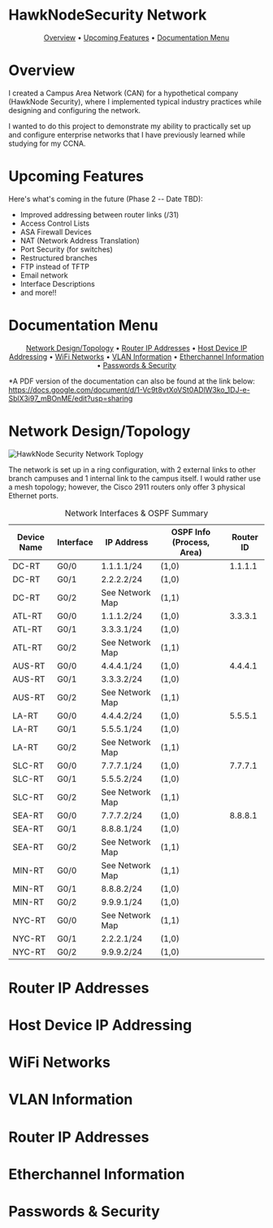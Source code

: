 # HawkNodeSecurity Network

<p align="center">
  <a href="#overview">Overview</a>
  •
  <a href="#upcoming-features">Upcoming Features</a>
  •
  <a href="#documentation-menu">Documentation Menu</a>
</p>


# Overview

I created a Campus Area Network (CAN) for a hypothetical company (HawkNode Security), where I implemented typical industry practices while designing and configuring the network.

I wanted to do this project to demonstrate my ability to practically set up and configure enterprise networks that I have previously learned while studying for my CCNA.



# Upcoming Features

Here's what's coming in the future (Phase 2 -- Date TBD):

<ul>
<li>Improved addressing between router links (/31) </li>
<li>Access Control Lists </li>
<li>ASA Firewall Devices </li>
<li>NAT (Network Address Translation)</li>
<li>Port Security (for switches) </li>
<li>Restructured branches </li>
<li>FTP instead of TFTP </li>
<li>Email network </li>
<li>Interface Descriptions </li>
<li>and more!! </li>
</ul>


# Documentation Menu

<p align="center">
  <a href="#Network Design/Topology">Network Design/Topology</a>
  •
  <a href="#Router IP Addresses">Router IP Addresses</a>
  •
  <a href="#Host Device IP Addressing">Host Device IP Addressing</a>
   •
  <a href="#WiFi Networks">WiFi Networks</a>
  •
  <a href="#VLAN Information">VLAN Information</a>
  •
  <a href="#Etherchannel Information">Etherchannel Information</a>
  •
  <a href="#Passwords & Security">Passwords & Security</a>
</p>

*A PDF version of the documentation can also be found at the link below:
https://docs.google.com/document/d/1-Vc9t8vtXoVSt0ADlW3ko_1DJ-e-SblX3i97_mBOnME/edit?usp=sharing 


# Network Design/Topology

<img src="https://bradypcook.github.io/hns_logo_addr.png" alt="HawkNode Security Network Toplogy">

The network is set up in a ring configuration, with 2 external links to other branch campuses and 1 internal link to the campus itself. I would rather use a mesh topology; however, the Cisco 2911 routers only offer 3 physical Ethernet ports.

<table aria-describedby="desc">
    <caption id="desc">Network Interfaces &amp; OSPF Summary</caption>
    <thead>
      <tr>
        <th scope="col">Device Name</th>
        <th scope="col">Interface</th>
        <th scope="col">IP Address</th>
        <th scope="col">OSPF Info (Process, Area)</th>
        <th scope="col">Router ID</th>
      </tr>
    </thead>
    <tbody>
      <tr>
        <td data-label="Device Name">DC-RT</td>
        <td data-label="Interface" class="mono">G0/0</td>
        <td data-label="IP Address" class="mono">1.1.1.1/24</td>
        <td data-label="OSPF Info (Process, Area)" class="mono">(1,0)</td>
        <td data-label="Router ID" class="mono">1.1.1.1</td>
      </tr>
      <tr>
        <td data-label="Device Name">DC-RT</td>
        <td data-label="Interface" class="mono">G0/1</td>
        <td data-label="IP Address" class="mono">2.2.2.2/24</td>
        <td data-label="OSPF Info (Process, Area)" class="mono">(1,0)</td>
        <td data-label="Router ID"></td>
      </tr>
      <tr>
        <td data-label="Device Name">DC-RT</td>
        <td data-label="Interface" class="mono">G0/2</td>
        <td data-label="IP Address">See Network Map</td>
        <td data-label="OSPF Info (Process, Area)" class="mono">(1,1)</td>
        <td data-label="Router ID"></td>
      </tr>
      <tr>
        <td data-label="Device Name">ATL-RT</td>
        <td data-label="Interface" class="mono">G0/0</td>
        <td data-label="IP Address" class="mono">1.1.1.2/24</td>
        <td data-label="OSPF Info (Process, Area)" class="mono">(1,0)</td>
        <td data-label="Router ID" class="mono">3.3.3.1</td>
      </tr>
      <tr>
        <td data-label="Device Name">ATL-RT</td>
        <td data-label="Interface" class="mono">G0/1</td>
        <td data-label="IP Address" class="mono">3.3.3.1/24</td>
        <td data-label="OSPF Info (Process, Area)" class="mono">(1,0)</td>
        <td data-label="Router ID"></td>
      </tr>
      <tr>
        <td data-label="Device Name">ATL-RT</td>
        <td data-label="Interface" class="mono">G0/2</td>
        <td data-label="IP Address">See Network Map</td>
        <td data-label="OSPF Info (Process, Area)" class="mono">(1,1)</td>
        <td data-label="Router ID"></td>
      </tr>
      <tr>
        <td data-label="Device Name">AUS-RT</td>
        <td data-label="Interface" class="mono">G0/0</td>
        <td data-label="IP Address" class="mono">4.4.4.1/24</td>
        <td data-label="OSPF Info (Process, Area)" class="mono">(1,0)</td>
        <td data-label="Router ID" class="mono">4.4.4.1</td>
      </tr>
      <tr>
        <td data-label="Device Name">AUS-RT</td>
        <td data-label="Interface" class="mono">G0/1</td>
        <td data-label="IP Address" class="mono">3.3.3.2/24</td>
        <td data-label="OSPF Info (Process, Area)" class="mono">(1,0)</td>
        <td data-label="Router ID"></td>
      </tr>
      <tr>
        <td data-label="Device Name">AUS-RT</td>
        <td data-label="Interface" class="mono">G0/2</td>
        <td data-label="IP Address">See Network Map</td>
        <td data-label="OSPF Info (Process, Area)" class="mono">(1,1)</td>
        <td data-label="Router ID"></td>
      </tr>
      <tr>
        <td data-label="Device Name">LA-RT</td>
        <td data-label="Interface" class="mono">G0/0</td>
        <td data-label="IP Address" class="mono">4.4.4.2/24</td>
        <td data-label="OSPF Info (Process, Area)" class="mono">(1,0)</td>
        <td data-label="Router ID" class="mono">5.5.5.1</td>
      </tr>
      <tr>
        <td data-label="Device Name">LA-RT</td>
        <td data-label="Interface" class="mono">G0/1</td>
        <td data-label="IP Address" class="mono">5.5.5.1/24</td>
        <td data-label="OSPF Info (Process, Area)" class="mono">(1,0)</td>
        <td data-label="Router ID"></td>
      </tr>
      <tr>
        <td data-label="Device Name">LA-RT</td>
        <td data-label="Interface" class="mono">G0/2</td>
        <td data-label="IP Address">See Network Map</td>
        <td data-label="OSPF Info (Process, Area)" class="mono">(1,1)</td>
        <td data-label="Router ID"></td>
      </tr>
      <tr>
        <td data-label="Device Name">SLC-RT</td>
        <td data-label="Interface" class="mono">G0/0</td>
        <td data-label="IP Address" class="mono">7.7.7.1/24</td>
        <td data-label="OSPF Info (Process, Area)" class="mono">(1,0)</td>
        <td data-label="Router ID" class="mono">7.7.7.1</td>
      </tr>
      <tr>
        <td data-label="Device Name">SLC-RT</td>
        <td data-label="Interface" class="mono">G0/1</td>
        <td data-label="IP Address" class="mono">5.5.5.2/24</td>
        <td data-label="OSPF Info (Process, Area)" class="mono">(1,0)</td>
        <td data-label="Router ID"></td>
      </tr>
      <tr>
        <td data-label="Device Name">SLC-RT</td>
        <td data-label="Interface" class="mono">G0/2</td>
        <td data-label="IP Address">See Network Map</td>
        <td data-label="OSPF Info (Process, Area)" class="mono">(1,1)</td>
        <td data-label="Router ID"></td>
      </tr>
      <tr>
        <td data-label="Device Name">SEA-RT</td>
        <td data-label="Interface" class="mono">G0/0</td>
        <td data-label="IP Address" class="mono">7.7.7.2/24</td>
        <td data-label="OSPF Info (Process, Area)" class="mono">(1,0)</td>
        <td data-label="Router ID" class="mono">8.8.8.1</td>
      </tr>
      <tr>
        <td data-label="Device Name">SEA-RT</td>
        <td data-label="Interface" class="mono">G0/1</td>
        <td data-label="IP Address" class="mono">8.8.8.1/24</td>
        <td data-label="OSPF Info (Process, Area)" class="mono">(1,0)</td>
        <td data-label="Router ID"></td>
      </tr>
      <tr>
        <td data-label="Device Name">SEA-RT</td>
        <td data-label="Interface" class="mono">G0/2</td>
        <td data-label="IP Address">See Network Map</td>
        <td data-label="OSPF Info (Process, Area)" class="mono">(1,1)</td>
        <td data-label="Router ID"></td>
      </tr>
      <tr>
        <td data-label="Device Name">MIN-RT</td>
        <td data-label="Interface" class="mono">G0/0</td>
        <td data-label="IP Address">See Network Map</td>
        <td data-label="OSPF Info (Process, Area)" class="mono">(1,1)</td>
        <td data-label="Router ID"></td>
      </tr>
      <tr>
        <td data-label="Device Name">MIN-RT</td>
        <td data-label="Interface" class="mono">G0/1</td>
        <td data-label="IP Address" class="mono">8.8.8.2/24</td>
        <td data-label="OSPF Info (Process, Area)" class="mono">(1,0)</td>
        <td data-label="Router ID"></td>
      </tr>
      <tr>
        <td data-label="Device Name">MIN-RT</td>
        <td data-label="Interface" class="mono">G0/2</td>
        <td data-label="IP Address" class="mono">9.9.9.1/24</td>
        <td data-label="OSPF Info (Process, Area)" class="mono">(1,0)</td>
        <td data-label="Router ID"></td>
      </tr>
      <tr>
        <td data-label="Device Name">NYC-RT</td>
        <td data-label="Interface" class="mono">G0/0</td>
        <td data-label="IP Address">See Network Map</td>
        <td data-label="OSPF Info (Process, Area)" class="mono">(1,1)</td>
        <td data-label="Router ID"></td>
      </tr>
      <tr>
        <td data-label="Device Name">NYC-RT</td>
        <td data-label="Interface" class="mono">G0/1</td>
        <td data-label="IP Address" class="mono">2.2.2.1/24</td>
        <td data-label="OSPF Info (Process, Area)" class="mono">(1,0)</td>
        <td data-label="Router ID"></td>
      </tr>
      <tr>
        <td data-label="Device Name">NYC-RT</td>
        <td data-label="Interface" class="mono">G0/2</td>
        <td data-label="IP Address" class="mono">9.9.9.2/24</td>
        <td data-label="OSPF Info (Process, Area)" class="mono">(1,0)</td>
        <td data-label="Router ID"></td>
      </tr>
    </tbody>
  </table>

# Router IP Addresses

# Host Device IP Addressing

# WiFi Networks

# VLAN Information

# Router IP Addresses

# Etherchannel Information

# Passwords & Security



